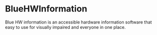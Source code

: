 # BlueHWInformation
Blue HW information is an accessible hardware information software that easy to use for visually impaired and everyone in one place.
